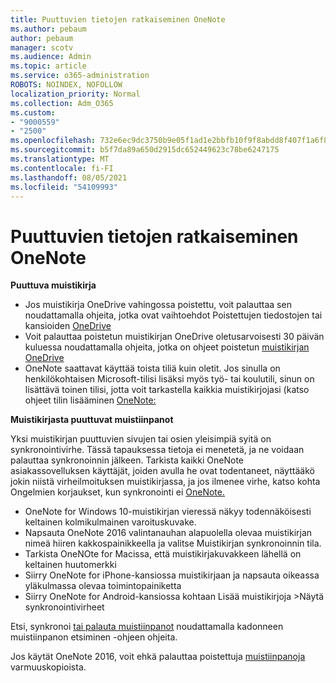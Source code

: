 ```yaml
---
title: Puuttuvien tietojen ratkaiseminen OneNote
ms.author: pebaum
author: pebaum
manager: scotv
ms.audience: Admin
ms.topic: article
ms.service: o365-administration
ROBOTS: NOINDEX, NOFOLLOW
localization_priority: Normal
ms.collection: Adm_O365
ms.custom:
- "9000559"
- "2500"
ms.openlocfilehash: 732e6ec9dc3750b9e05f1ad1e2bbfb10f9f8abdd8f407f1a6f82eca3a7f34872
ms.sourcegitcommit: b5f7da89a650d2915dc652449623c78be6247175
ms.translationtype: MT
ms.contentlocale: fi-FI
ms.lasthandoff: 08/05/2021
ms.locfileid: "54109993"
---
```

# <a name="resolving-missing-data-in-onenote"></a>Puuttuvien tietojen ratkaiseminen OneNote

**Puuttuva muistikirja**

- Jos muistikirja OneDrive vahingossa poistettu, voit palauttaa sen noudattamalla ohjeita, jotka ovat vaihtoehdot Poistettujen tiedostojen tai kansioiden [OneDrive](https://support.office.com/article/949ada80-0026-4db3-a953-c99083e6a84f)
- Voit palauttaa poistetun muistikirjan OneDrive oletusarvoisesti 30 päivän kuluessa noudattamalla ohjeita, jotka on ohjeet poistetun [muistikirjan OneDrive](https://docs.microsoft.com/onedrive/restore-deleted-onedrive)
- OneNote saattavat käyttää toista tiliä kuin oletit. Jos sinulla on henkilökohtaisen Microsoft-tilisi lisäksi myös työ- tai koulutili, sinun on lisättävä toinen tilisi, jotta voit tarkastella kaikkia muistikirjojasi (katso ohjeet tilin lisääminen [OneNote:](https://support.office.com/article/5afff855-54ee-47e4-a773-db048d4ac299)

**Muistikirjasta puuttuvat muistiinpanot**

Yksi muistikirjan puuttuvien sivujen tai osien yleisimpiä syitä on synkronointivirhe. Tässä tapauksessa tietoja ei menetetä, ja ne voidaan palauttaa synkronoinnin jälkeen. Tarkista kaikki OneNote asiakassovelluksen käyttäjät, joiden avulla he ovat todentaneet, näyttääkö jokin niistä virheilmoituksen muistikirjassa, ja jos ilmenee virhe, katso kohta Ongelmien korjaukset, kun synkronointi ei [OneNote.](https://support.office.com/article/299495ef-66d1-448f-90c1-b785a6968d45)

- OneNote for Windows 10-muistikirjan vieressä näkyy todennäköisesti keltainen kolmikulmainen varoituskuvake.
- Napsauta OneNote 2016 valintanauhan alapuolella olevaa muistikirjan nimeä hiiren kakkospainikkeella ja valitse Muistikirjan synkronoinnin tila.
- Tarkista OneNOte for Macissa, että muistikirjakuvakkeen lähellä on keltainen huutomerkki
- Siirry OneNote for iPhone-kansiossa muistikirjaan ja napsauta oikeassa yläkulmassa olevaa toimintopainiketta
- Siirry OneNote for Android-kansiossa kohtaan Lisää muistikirjoja >Näytä synkronointivirheet

Etsi, synkronoi [tai palauta muistiinpanot](https://support.office.com/article/32cb2bd7-afe7-44d2-a711-398a88421287) noudattamalla kadonneen muistiinpanon etsiminen -ohjeen ohjeita.

Jos käytät OneNote 2016, voit ehkä palauttaa poistettuja [muistiinpanoja](https://support.office.com/article/32ed1036-74fd-4c21-bc28-033a486e6b14) varmuuskopioista.